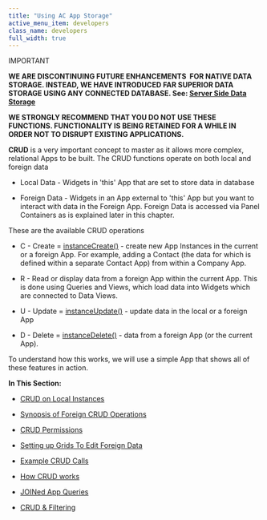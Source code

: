 ```yaml
---
title: "Using AC App Storage"
active_menu_item: developers
class_name: developers
full_width: true
---
```



IMPORTANT

**WE ARE DISCONTINUING FUTURE ENHANCEMENTS  FOR NATIVE DATA STORAGE. INSTEAD, WE HAVE INTRODUCED FAR SUPERIOR DATA STORAGE USING ANY CONNECTED DATABASE. See: [Server Side Data Storage](../../../../data-storage/server-side-data-storage/)**

**WE STRONGLY RECOMMEND THAT YOU DO NOT USE THESE FUNCTIONS. FUNCTIONALITY IS BEING RETAINED FOR A WHILE IN ORDER NOT TO DISRUPT EXISTING APPLICATIONS.**

**CRUD** is a very important concept to master as it allows more complex, relational Apps to be built. The CRUD functions operate on both local and foreign data

 - Local Data - Widgets in 'this' App that are set to store data in database

 - Foreign Data - Widgets in an App external to 'this' App but you want to interact with data in the Foreign App. Foreign Data is accessed via Panel Containers as is explained later in this chapter.

These are the available CRUD operations

 - C - Create = [instanceCreate()](../../../../../scripting-apis/client-api/instance-data-functions/instancecreate) - create new App Instances in the current or a foreign App. For example, adding a Contact (the data for which is defined within a separate Contact App) from within a Company App.

 - R - Read or display data from a foreign App within the current App. This is done using Queries and Views, which load data into Widgets which are connected to Data Views.

 - U - Update = [instanceUpdate()](../../../../../scripting-apis/client-api/instance-data-functions/instancesave) - update data in the local or a foreign App

 - D - Delete = [instanceDelete()](../../../../../scripting-apis/client-api/instance-data-functions/instancedelete) - data from a foreign App (or the current App).

To understand how this works, we will use a simple App that shows all of these features in action.

**In This Section:**

 - [CRUD on Local Instances](using-ac-app-storage/crud-on-local-instances)

 - [Synopsis of Foreign CRUD Operations](using-ac-app-storage/synopsis)

 - [CRUD Permissions](using-ac-app-storage/crud-permissions)

 - [Setting up Grids To Edit Foreign Data](using-ac-app-storage/setting-up-grids-to-edit-forei)

 - [Example CRUD Calls](using-ac-app-storage/example-crud-calls)

 - [How CRUD works](using-ac-app-storage/how-crud-works)

 - [JOINed App Queries](using-ac-app-storage/joined-app-queries)

 - [CRUD & Filtering](using-ac-app-storage/crud-filtering)

